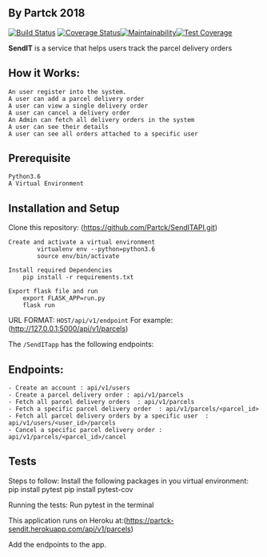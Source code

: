 ## By Partck 2018

[![Build Status](https://travis-ci.org/Partck/SendITAPI.svg?branch=develop)](https://travis-ci.org/Partck/SendITAPI) [![Coverage Status](https://coveralls.io/repos/github/Partck/SendITAPI/badge.svg?branch=develop)](https://coveralls.io/github/Partck/SendITAPI?branch=develop)[![Maintainability](https://api.codeclimate.com/v1/badges/981768bd757f1386b352/maintainability)](https://codeclimate.com/github/Partck/SendITAPI/maintainability)[![Test Coverage](https://api.codeclimate.com/v1/badges/981768bd757f1386b352/test_coverage)](https://codeclimate.com/github/Partck/SendITAPI/test_coverage)


 **SendIT** is a service that helps users track the parcel delivery orders

## How it Works:
    An user register into the system.
    A user can add a parcel delivery order
    A user can view a single delivery order
    A user can cancel a delivery order
    An Admin can fetch all delivery orders in the system
    A user can see their details
    A user can see all orders attached to a specific user

## Prerequisite
    Python3.6
    A Virtual Environment

## Installation and Setup
 Clone this repository: (https://github.com/Partck/SendITAPI.git)

    Create and activate a virtual environment
            virtualenv env --python=python3.6
            source env/bin/activate

    Install required Dependencies
        pip install -r requirements.txt

    Export flask file and run
        export FLASK_APP=run.py
        flask run

 URL FORMAT: `HOST/api/v1/endpoint`
     For example: (http://127.0.0.1:5000/api/v1/parcels)

 The `/SendITapp` has the following endpoints:

## Endpoints:
    - Create an account : api/v1/users
    - Create a parcel delivery order : api/v1/parcels
    - Fetch all parcel delivery orders  : api/v1/parcels
    - Fetch a specific parcel delivery order  : api/v1/parcels/<parcel_id>
    - Fetch all parcel delivery orders by a specific user  : api/v1/users/<user_id>/parcels
    - Cancel a specific parcel delivery order : api/v1/parcels/<parcel_id>/cancel



## Tests
 Steps to follow:
 Install the following packages in you virtual environment:
         pip install pytest
         pip install pytest-cov

 Running the tests:
         Run pytest in the terminal

 This application runs on Heroku at:(https://partck-sendit.herokuapp.com/api/v1/parcels)

 Add the endpoints to the app.
